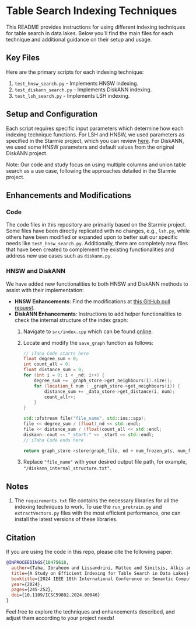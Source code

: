 
# Table Search Indexing Techniques

This README provides instructions for using different indexing techniques for table search in data lakes. Below you'll find the main files for each technique and additional guidance on their setup and usage.

## Key Files
Here are the primary scripts for each indexing technique:
1. `test_hnsw_search.py` - Implements HNSW indexing.
2. `test_diskann_search.py` - Implements DiskANN indexing.
3. `test_lsh_search.py` - Implements LSH indexing.

## Setup and Configuration
Each script requires specific input parameters which determine how each indexing technique functions. For LSH and HNSW, we used parameters as specified in the Starmie project, which you can review [here](https://github.com/megagonlabs/starmie). For DiskANN, we used some HNSW parameters and default values from the original DiskANN project.

Note: Our code and study focus on using multiple columns and union table search as a use case, following the approaches detailed in the Starmie project.

## Enhancements and Modifications
### Code
The code files in this repository are primarily based on the Starmie project. Some files have been directly replicated with no changes, e.g., `lsh.py`, while others have been modified or expanded upon to better suit our specific needs like `test_hnsw_search.py`. Additionally, there are completely new files that have been created to complement the existing functionalities and address new use cases such as `diskann.py`.
### HNSW and DiskANN
We have added new functionalities to both HNSW and DiskANN methods to assist with their implementation:
- **HNSW Enhancements**: Find the modifications at [this GitHub pull request](https://github.com/nmslib/hnswlib/pull/536).
- **DiskANN Enhancements**: Instructions to add helper functionalities to check the internal structure of the index graph:
  1. Navigate to `src/index.cpp` which can be found [online](https://github.com/microsoft/DiskANN/blob/main/src/index.cpp).
  2. Locate and modify the `save_graph` function as follows:

     ```cpp
     // iTaha Code starts here
     float degree_sum = 0;
     int count_all = 0;
     float distance_sum = 0;
     for (int i = 0; i < _nd; i++) {
         degree_sum += _graph_store->get_neighbours(i).size();
         for (location_t num : _graph_store->get_neighbours(i)) {
             distance_sum += _data_store->get_distance(i, num);
             count_all++;
         }
     }

     std::ofstream file("file_name", std::ios::app);
     file << degree_sum / (float)_nd << std::endl;
     file << distance_sum / (float)count_all << std::endl;
     diskann::cout << "_start:" << _start << std::endl;
     // iTaha Code ends here

     return graph_store->store(graph_file, nd + num_frozen_pts, num_frozen_pts, _start);
     ```
  3. Replace `"file_name"` with your desired output file path, for example, `"/diskann_internal_structure.txt"`.

## Notes

1. The `requirements.txt` file contains the necessary libraries for all the indexing techniques to work. To use the `run_pretrain.py` and `extractVectors.py` files with the most efficient performance, one can install the latest versions of these libraries.


## Citation
If you are using the code in this repo, please cite the following paper:

```bibtex
@INPROCEEDINGS{10475618,
  author={Taha, Ibraheem and Lissandrini, Matteo and Simitsis, Alkis and Ioannidis, Yannis},
  title={A Study on Efficient Indexing for Table Search in Data Lakes},
  booktitle={2024 IEEE 18th International Conference on Semantic Computing (ICSC)},
  year={2024},
  pages={245-252},
  doi={10.1109/ICSC59802.2024.00046}
}
```

Feel free to explore the techniques and enhancements described, and adjust them according to your project needs!
